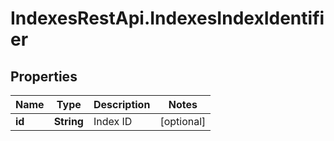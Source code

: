 # IndexesRestApi.IndexesIndexIdentifier

## Properties

Name | Type | Description | Notes
------------ | ------------- | ------------- | -------------
**id** | **String** | Index ID | [optional] 


